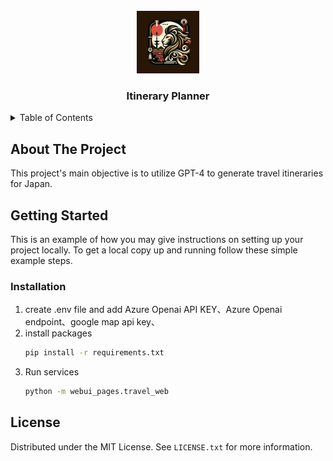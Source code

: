 
<!-- PROJECT LOGO -->
<br />
<div align="center">
  <a href="https://github.com/github_username/repo_name">
    <img src="src/lino.jpg" alt="Logo" width="100" height="100">
  </a>
<h3 align="center">Itinerary Planner</h3>

</div>

<!-- TABLE OF CONTENTS -->
<details>
  <summary>Table of Contents</summary>
  <ol>
    <li>
      <a href="#about-the-project">About The Project</a>
    </li>
    <li>
      <a href="#getting-started">Getting Started</a>
      <ul>
        <li><a href="#installation">Installation</a></li>
      </ul>
    </li>
    <li><a href="#license">License</a></li>
  </ol>
</details>



<!-- ABOUT THE PROJECT -->
## About The Project


This project's main objective is to utilize GPT-4 to generate travel itineraries for Japan.

<!-- GETTING STARTED -->
## Getting Started

This is an example of how you may give instructions on setting up your project locally.
To get a local copy up and running follow these simple example steps.



### Installation

1. create .env file and add Azure Openai API KEY、Azure Openai endpoint、google map api key、
2. install packages
   ```sh
   pip install -r requirements.txt
   ```
3. Run services
   ```sh
   python -m webui_pages.travel_web
   ```

<!-- LICENSE -->
## License

Distributed under the MIT License. See `LICENSE.txt` for more information.


